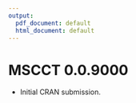 ```yaml
---
output:
  pdf_document: default
  html_document: default
---
```

# MSCCT 0.0.9000

* Initial CRAN submission.

